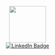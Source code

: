 <div id="header" align="center">
  <img src="https://media.giphy.com/media/v1.Y2lkPTc5MGI3NjExZDE5YWVkYjlhYzgzMDQzN2Y2ZWNhMjM2NmJhNTUxNjhhNzVhNGJmMyZjdD1n/3o7WTL4qQCbbLLV2Pm/giphy.gif" width="100"/>
  <div id="badges">
  <a href="https://www.linkedin.com/in/%D0%B0%D0%BB%D0%B5%D0%BA%D1%81%D0%B5%D0%B9-%D1%82%D0%B5%D0%BB%D0%B5%D0%B3%D0%B8%D0%BD-ba142921b/">
    <img src="https://img.shields.io/badge/LinkedIn-blue?style=for-the-badge&logo=linkedin&logoColor=white" alt="LinkedIn Badge"/>
  </a>
  </div>
<img src="https://komarev.com/ghpvc/?username=AlexTLG&style=flat-square&color=blue" alt=""/>
</div>
